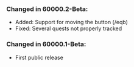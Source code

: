 ### Changed in 60000.2-Beta:

- Added: Support for moving the button (/eqb)
- Fixed: Several quests not properly tracked

### Changed in 60000.1-Beta:

- First public release
